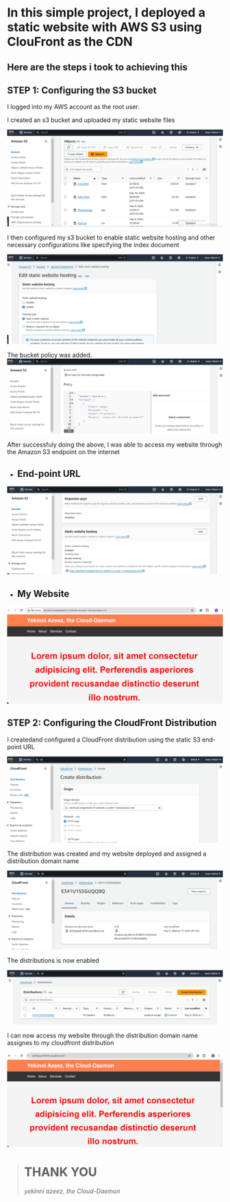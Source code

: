 # In this simple project, I deployed a static website with AWS S3 using ClouFront as the CDN

## Here are the steps i took to achieving this

## STEP 1: Configuring the S3 bucket

I logged into my AWS account as the root user.

I created an s3 bucket and uploaded my static website files

![s3-bucket](./s3-bucket-files.png)

I then configured my s3 bucket to enable static website hosting and other necessary configurations like specifying the index document

![s3-static](./s3-bucket-config.png)

The bucket policy was added.
![s3-policy](./s3-bucket-policy.png)

After successfuly doing the above, I was able to access my website through the Amazon S3 endpoint on the internet

* ## End-point URL

![s3-endpoint](./s3-bucket-endpoint-url.png)

* ## My Website

![s3-endpoint](./s3-endpoint.png)


## STEP 2: Configuring the CloudFront Distribution

I createdand configured a CloudFront distribution using the static S3 end-point URL

![cloudfront](./cloudfront-distr-setup.png)

The distribution was created and my website deployed and assigned a distribution domain name

![cloudfront](./cloudfront-deploy.png)

The distributions is now enabled

![](./cloudfront-enabled.png)

I can now access my website through the distribution domain name assignes to my cloudfront distribution

![](./cloudfront-distr-domain-name.png)


> # THANK YOU
> *yekinni azeez, the Cloud-Daemon*
